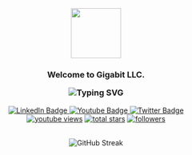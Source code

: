 <div id="header" align="center">
  <img src="https://media.giphy.com/media/M9gbBd9nbDrOTu1Mqx/giphy.gif" width="100"/>
</div>
<div id="heading-content" align="center">
<h3 align="center">
	Welcome to Gigabit LLC.
  
![Typing SVG](https://readme-typing-svg.herokuapp.com?font=Fira+Code&pause=1000&color=0062FF&width=1200&lines=Gigabit+LLC+is+an+agency+that+stands+for+uniqueness+and+uncompromised+quality.+)
</h3> 
</div>

<div id="badges" align="center" style="margin-top: 10px;">
  <a href="https://www.linkedin.com/company/gigabittech/">
    <img src="https://img.shields.io/badge/LinkedIn-blue?style=for-the-badge&logo=linkedin&logoColor=white" alt="LinkedIn Badge"/>
  </a>
  <a href="https://www.youtube.com/channel/UCqPlW-mTvSdikn7QbAtqBjw">
    <img src="https://img.shields.io/badge/YouTube-red?style=for-the-badge&logo=youtube&logoColor=white" alt="Youtube Badge"/>
  </a>
  <a href="https://twitter.com/gigabittech">
    <img src="https://img.shields.io/badge/Twitter-blue?style=for-the-badge&logo=twitter&logoColor=white" alt="Twitter Badge"/>
  </a>
</div>

<div align="center">	
	<a href="https://www.youtube.com/channel/UCqPlW-mTvSdikn7QbAtqBjw">
	  <img alt="youtube views" title="YouTube views" src="https://custom-icon-badges.herokuapp.com/youtube/channel/views/UCqPlW-mTvSdikn7QbAtqBjw?color=%23E1AD0E&logo=video&logoColor=white&style=for-the-badge&labelColor=C79600"/></a> 
	<a href="https://github.com/gigabittech?tab=repositories&sort=stargazers">
	  <img alt="total stars" title="Total stars on GitHub" src="https://custom-icon-badges.herokuapp.com/github/stars/gigabittech?color=55960c&style=for-the-badge&labelColor=488207&logo=star"/></a>
	<a href="https://github.com/gigabittech?tab=followers">
	  <img alt="followers" title="Follow me on Github" src="https://custom-icon-badges.herokuapp.com/github/followers/gigabittech?color=236ad3&labelColor=1155ba&style=for-the-badge&logo=person-add&label=Follow&logoColor=white"/></a>	
</div>
<br>
<div align="center">

![GitHub Streak](https://github-readme-streak-stats.herokuapp.com/?user=gigabittech)

</div>
